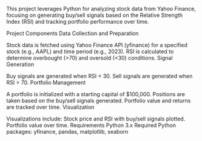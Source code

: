 This project leverages Python for analyzing stock data from Yahoo Finance, focusing on generating buy/sell signals based on the Relative Strength Index (RSI) and tracking portfolio performance over time.

Project Components
Data Collection and Preparation

Stock data is fetched using Yahoo Finance API (yfinance) for a specified stock (e.g., AAPL) and time period (e.g., 2023).
RSI is calculated to determine overbought (>70) and oversold (<30) conditions.
Signal Generation

Buy signals are generated when RSI < 30.
Sell signals are generated when RSI > 70.
Portfolio Management

A portfolio is initialized with a starting capital of $100,000.
Positions are taken based on the buy/sell signals generated.
Portfolio value and returns are tracked over time.
Visualization

Visualizations include:
Stock price and RSI with buy/sell signals plotted.
Portfolio value over time.
Requirements
Python 3.x
Required Python packages: yfinance, pandas, matplotlib, seaborn
